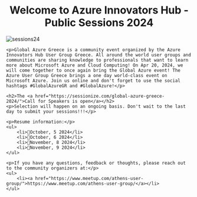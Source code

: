 <h1 align="center">Welcome to Azure Innovators Hub - Public Sessions 2024</h1>
    

   ![sessions24](https://github.com/user-attachments/assets/283b4345-55f5-4dc2-82fb-4b66fd1b15b8)


    <p>Global Azure Greece is a community event organized by the Azure Innovators Hub User Group Greece. All around the world user groups and communities are sharing knowledge to professionals that want to learn more about Microsoft Azure and Cloud Computing! On Apr 20, 2024, we will come together to once again bring the Global Azure event! The Azure User Group Greece brings a one day world-class event on Microsoft Azure. Join us online and don't forget to use the social hashtags #GlobalAzureGR and #GlobalAzure!</p>

    <h2>The <a href="https://sessionize.com/global-azure-greece-2024/">Call for Speakers is open</a></h2>
    <p>Selection will happen on an ongoing basis. Don't wait to the last day to submit your sessions!!!</p>

    <p>Resume information:</p>
    <ul>
        <li>📅October, 5 2024</li>
        <li>📅October, 6 2024</li>
        <li>📅November, 8 2024</li>
        <li>📅November, 9 2024</li>
    </ul>

    <p>If you have any questions, feedback or thoughts, please reach out to the community organizers at:</p>
    <ul>
        <li><a href="https://www.meetup.com/athens-user-group/">https://www.meetup.com/athens-user-group/</a></li>
    </ul>
</body>
</html>

